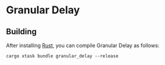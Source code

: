 # Granular Delay

## Building

After installing [Rust](https://rustup.rs/), you can compile Granular Delay as follows:

```shell
cargo xtask bundle granular_delay --release
```
